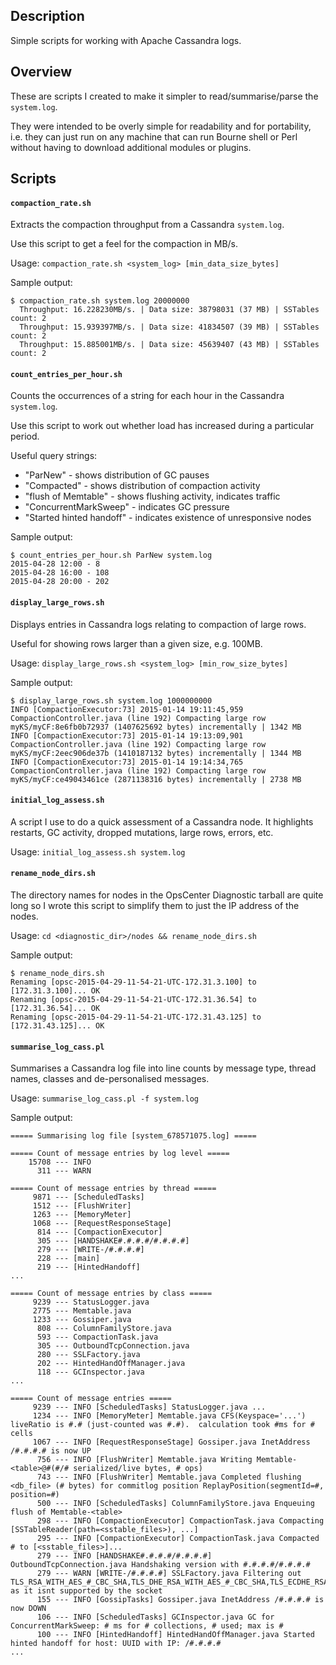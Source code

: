 ## Description
Simple scripts for working with Apache Cassandra logs.

## Overview

These are scripts I created to make it simpler to read/summarise/parse the `system.log`.

They were intended to be overly simple for readability and for portability, i.e. they can just run on any machine that can run Bourne shell or Perl without having to download additional modules or plugins.

## Scripts

#### `compaction_rate.sh`

Extracts the compaction throughput from a Cassandra `system.log`.

Use this script to get a feel for the compaction in MB/s.

Usage: `compaction_rate.sh <system_log> [min_data_size_bytes]`

Sample output:

```
$ compaction_rate.sh system.log 20000000
  Throughput: 16.228230MB/s. | Data size: 38798031 (37 MB) | SSTables count: 2
  Throughput: 15.939397MB/s. | Data size: 41834507 (39 MB) | SSTables count: 2
  Throughput: 15.885001MB/s. | Data size: 45639407 (43 MB) | SSTables count: 2
```

#### `count_entries_per_hour.sh`

Counts the occurrences of a string for each hour in the Cassandra `system.log`.

Use this script to work out whether load has increased during a particular period.

Useful query strings:
- "ParNew" - shows distribution of GC pauses
- "Compacted" - shows distribution of compaction activity
- "flush of Memtable" - shows flushing activity, indicates traffic
- "ConcurrentMarkSweep" - indicates GC pressure
- "Started hinted handoff" - indicates existence of unresponsive nodes

Sample output:

```
$ count_entries_per_hour.sh ParNew system.log
2015-04-28 12:00 - 8
2015-04-28 16:00 - 108
2015-04-28 20:00 - 202
```

#### `display_large_rows.sh`

Displays entries in Cassandra logs relating to compaction of large rows.

Useful for showing rows larger than a given size, e.g. 100MB.

Usage: `display_large_rows.sh <system_log> [min_row_size_bytes]`

Sample output:

```
$ display_large_rows.sh system.log 1000000000
INFO [CompactionExecutor:73] 2015-01-14 19:11:45,959 CompactionController.java (line 192) Compacting large row myKS/myCF:8e6fb0b72937 (1407625692 bytes) incrementally | 1342 MB
INFO [CompactionExecutor:73] 2015-01-14 19:13:09,901 CompactionController.java (line 192) Compacting large row myKS/myCF:2eec906de37b (1410187132 bytes) incrementally | 1344 MB
INFO [CompactionExecutor:73] 2015-01-14 19:14:34,765 CompactionController.java (line 192) Compacting large row myKS/myCF:ce49043461ce (2871138316 bytes) incrementally | 2738 MB
```

#### `initial_log_assess.sh`

A script I use to do a quick assessment of a Cassandra node. It highlights restarts, GC activity, dropped mutations, large rows, errors, etc.

Usage: `initial_log_assess.sh system.log`

#### `rename_node_dirs.sh`

The directory names for nodes in the OpsCenter Diagnostic tarball are quite long so I wrote this script to simplify them to just the IP address of the nodes.

Usage: `cd <diagnostic_dir>/nodes && rename_node_dirs.sh`

Sample output:

```
$ rename_node_dirs.sh 
Renaming [opsc-2015-04-29-11-54-21-UTC-172.31.3.100] to [172.31.3.100]... OK
Renaming [opsc-2015-04-29-11-54-21-UTC-172.31.36.54] to [172.31.36.54]... OK
Renaming [opsc-2015-04-29-11-54-21-UTC-172.31.43.125] to [172.31.43.125]... OK
```

#### `summarise_log_cass.pl`

Summarises a Cassandra log file into line counts by message type, thread names, classes and de-personalised messages.

Usage: `summarise_log_cass.pl -f system.log`

Sample output:

```
===== Summarising log file [system_678571075.log] =====

===== Count of message entries by log level =====
    15708 --- INFO 
      311 --- WARN 

===== Count of message entries by thread =====
     9871 --- [ScheduledTasks] 
     1512 --- [FlushWriter] 
     1263 --- [MemoryMeter] 
     1068 --- [RequestResponseStage] 
      814 --- [CompactionExecutor] 
      305 --- [HANDSHAKE#.#.#.#/#.#.#.#] 
      279 --- [WRITE-/#.#.#.#] 
      228 --- [main] 
      219 --- [HintedHandoff] 
...

===== Count of message entries by class =====
     9239 --- StatusLogger.java 
     2775 --- Memtable.java 
     1233 --- Gossiper.java 
      808 --- ColumnFamilyStore.java 
      593 --- CompactionTask.java 
      305 --- OutboundTcpConnection.java 
      280 --- SSLFactory.java 
      202 --- HintedHandOffManager.java 
      118 --- GCInspector.java 
...

===== Count of message entries =====
     9239 --- INFO [ScheduledTasks] StatusLogger.java ... 
     1234 --- INFO [MemoryMeter] Memtable.java CFS(Keyspace='...') liveRatio is #.# (just-counted was #.#).  calculation took #ms for # cells 
     1067 --- INFO [RequestResponseStage] Gossiper.java InetAddress /#.#.#.# is now UP 
      756 --- INFO [FlushWriter] Memtable.java Writing Memtable-<table>@#(#/# serialized/live bytes, # ops) 
      743 --- INFO [FlushWriter] Memtable.java Completed flushing <db_file> (# bytes) for commitlog position ReplayPosition(segmentId=#, position=#) 
      500 --- INFO [ScheduledTasks] ColumnFamilyStore.java Enqueuing flush of Memtable-<table> 
      298 --- INFO [CompactionExecutor] CompactionTask.java Compacting [SSTableReader(path=<sstable_files>), ...] 
      295 --- INFO [CompactionExecutor] CompactionTask.java Compacted # to [<sstable_files>]... 
      279 --- INFO [HANDSHAKE#.#.#.#/#.#.#.#] OutboundTcpConnection.java Handshaking version with #.#.#.#/#.#.#.# 
      279 --- WARN [WRITE-/#.#.#.#] SSLFactory.java Filtering out TLS_RSA_WITH_AES_#_CBC_SHA,TLS_DHE_RSA_WITH_AES_#_CBC_SHA,TLS_ECDHE_RSA_WITH_AES_#_CBC_SHA as it isnt supported by the socket 
      155 --- INFO [GossipTasks] Gossiper.java InetAddress /#.#.#.# is now DOWN 
      106 --- INFO [ScheduledTasks] GCInspector.java GC for ConcurrentMarkSweep: # ms for # collections, # used; max is # 
      100 --- INFO [HintedHandoff] HintedHandOffManager.java Started hinted handoff for host: UUID with IP: /#.#.#.#
...
```
